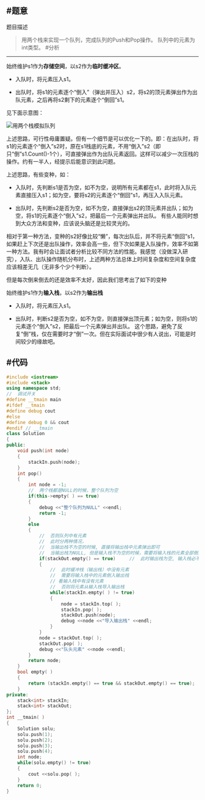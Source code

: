 #题意
-------
题目描述


>用两个栈来实现一个队列，完成队列的Push和Pop操作。 队列中的元素为int类型。
#分析
-------

始终维护s1作为**存储空间**，以s2作为**临时缓冲区**。

*    入队时，将元素压入s1。

*    出队时，将s1的元素逐个“倒入”（弹出并压入）s2，将s2的顶元素弹出作为出队元素，之后再将s2剩下的元素逐个“倒回”s1。

见下面示意图：

![用两个栈模拟队列](./stack2queue.jpg)

上述思路，可行性毋庸置疑。但有一个细节是可以优化一下的。即：在出队时，将s1的元素逐个“倒入”s2时，原在s1栈底的元素，不用“倒入”s2（即只“倒”s1.Count()-1个），可直接弹出作为出队元素返回。这样可以减少一次压栈的操作。约有一半人，经提示后能意识到此问题。

上述思路，有些变种，如：

*    入队时，先判断s1是否为空，如不为空，说明所有元素都在s1，此时将入队元素直接压入s1；如为空，要将s2的元素逐个“倒回”s1，再压入入队元素。

*    出队时，先判断s2是否为空，如不为空，直接弹出s2的顶元素并出队；如为空，将s1的元素逐个“倒入”s2，把最后一个元素弹出并出队。
有些人能同时想到大众方法和变种，应该说头脑还是比较灵光的。

相对于第一种方法，变种的s2好像比较“懒”，每次出队后，并不将元素“倒回”s1，如果赶上下次还是出队操作，效率会高一些，但下次如果是入队操作，效率不如第一种方法。我有时会让面试者分析比较不同方法的性能。我感觉（没做深入研究），入队、出队操作随机分布时，上述两种方法总体上时间复杂度和空间复杂度应该相差无几（无非多个少个判断）。

但是每次倒来倒去的还是效率不太好，因此我们思考出了如下的变种

始终维护s1作为**输入栈**，以s2作为**输出栈**

*    入队时，将元素压入s1。

*    出队时，判断s2是否为空，如不为空，则直接弹出顶元素；如为空，则将s1的元素逐个“倒入”s2，把最后一个元素弹出并出队。
这个思路，避免了反复“倒”栈，仅在需要时才“倒”一次。但在实际面试中很少有人说出，可能是时间较少的缘故吧。

#代码
-------
```cpp
#include <iostream>
#include <stack>
using namespace std;
//  调试开关
#define __tmain main
#ifdef __tmain
#define debug cout
#else
#define debug 0 && cout
#endif // __tmain
class Solution
{
public:
    void push(int node)
    {
        stackIn.push(node);
    }
    int pop()
    {
        int node = -1;
        //  两个栈都是NULL的时候，整个队列为空
        if(this->empty( ) == true)
        {
            debug <<"整个队列为NULL" <<endl;
            return -1;
        }
        else
        {
            //  否则队列中有元素
            //  此时分两种情况，
            //  当输出栈不为空的时候, 直接将输出栈中元素弹出即可
            //  当输出栈为NULL, 但是输入栈不为空的时候，需要将输入栈的元素全部倒入输出栈中
            if(stackOut.empty() == true)     //  此时输出栈为空, 输入栈必不为空
            {
                //  此时缓冲栈（输出栈）中没有元素
                //  需要将输入栈中的元素倒入输出栈
                // 看输入栈中有没有元素
                //  否则将元素从输入栈导入输出栈
                while(stackIn.empty( ) != true)
                {
                    node = stackIn.top( );
                    stackIn.pop( );
                    stackOut.push(node);
                    debug <<node <<"导入输出栈" <<endl;
                }
            }
            node = stackOut.top( );
            stackOut.pop( );
            debug <<"队头元素" <<node <<endl;
        }
        return node;
    }
    bool empty( )
    {
        return (stackIn.empty() == true && stackOut.empty() == true);
    }
private:
    stack<int> stackIn;
    stack<int> stackOut;
};
int __tmain( )
{
    Solution solu;
    solu.push(1);
    solu.push(2);
    solu.push(3);
    solu.push(4);
    int node;
    while(solu.empty() != true)
    {
        cout <<solu.pop( );
    }
    return 0;
}
```